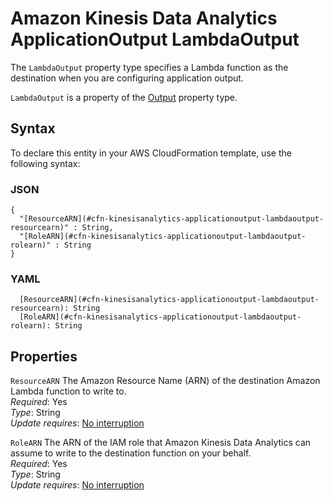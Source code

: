 # Amazon Kinesis Data Analytics ApplicationOutput LambdaOutput<a name="aws-properties-kinesisanalytics-applicationoutput-lambdaoutput"></a>

The `LambdaOutput` property type specifies a Lambda function as the destination when you are configuring application output\.

 `LambdaOutput` is a property of the [Output](aws-properties-kinesisanalytics-applicationoutput-output.md) property type\.

## Syntax<a name="aws-properties-kinesisanalytics-applicationoutput-lambdaoutput-syntax"></a>

To declare this entity in your AWS CloudFormation template, use the following syntax:

### JSON<a name="aws-properties-kinesisanalytics-applicationoutput-lambdaoutput-syntax.json"></a>

```
{
  "[ResourceARN](#cfn-kinesisanalytics-applicationoutput-lambdaoutput-resourcearn)" : String,
  "[RoleARN](#cfn-kinesisanalytics-applicationoutput-lambdaoutput-rolearn)" : String
}
```

### YAML<a name="aws-properties-kinesisanalytics-applicationoutput-lambdaoutput-syntax.yaml"></a>

```
  [ResourceARN](#cfn-kinesisanalytics-applicationoutput-lambdaoutput-resourcearn): String
  [RoleARN](#cfn-kinesisanalytics-applicationoutput-lambdaoutput-rolearn): String
```

## Properties<a name="aws-properties-kinesisanalytics-applicationoutput-lambdaoutput-properties"></a>

`ResourceARN`  <a name="cfn-kinesisanalytics-applicationoutput-lambdaoutput-resourcearn"></a>
The Amazon Resource Name \(ARN\) of the destination Amazon Lambda function to write to\.  
 *Required*: Yes  
 *Type*: String  
 *Update requires*: [No interruption](using-cfn-updating-stacks-update-behaviors.md#update-no-interrupt) 

`RoleARN`  <a name="cfn-kinesisanalytics-applicationoutput-lambdaoutput-rolearn"></a>
The ARN of the IAM role that Amazon Kinesis Data Analytics can assume to write to the destination function on your behalf\.   
 *Required*: Yes  
 *Type*: String  
 *Update requires*: [No interruption](using-cfn-updating-stacks-update-behaviors.md#update-no-interrupt) 